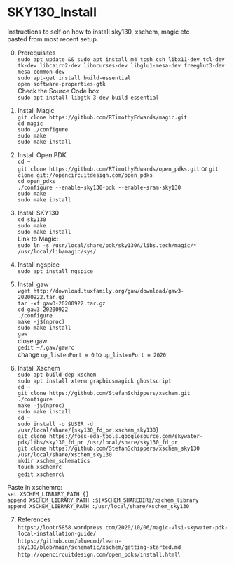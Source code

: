 # SKY130_Install
Instructions to self on how to install sky130, xschem, magic etc\
pasted from most recent setup.

0. Prerequisites\
`sudo apt update && sudo apt install m4 tcsh csh libx11-dev tcl-dev tk-dev libcairo2-dev libncurses-dev libglu1-mesa-dev freeglut3-dev mesa-common-dev`\
`sudo apt-get install build-essential`\
`open software-properties-gtk`\
Check the Source Code box \
`sudo apt install libgtk-3-dev build-essential`


1. Install Magic\
`git clone https://github.com/RTimothyEdwards/magic.git`\
`cd magic`\
`sudo ./configure`\
`sudo make`\
`sudo make install`

2. Install Open PDK\
`cd ~`\
`git clone https://github.com/RTimothyEdwards/open_pdks.git` or `git clone git://opencircuitdesign.com/open_pdks`\
`cd open_pdks`\
`./configure --enable-sky130-pdk --enable-sram-sky130`\
`sudo make`\
`sudo make install`

3. Install SKY130\
`cd sky130`\
`sudo make`\
`sudo make install`\
Link to Magic:\
`sudo ln -s /usr/local/share/pdk/sky130A/libs.tech/magic/* /usr/local/lib/magic/sys/`

4. Install ngspice\
`sudo apt install ngspice`

5. Install gaw\
`wget http://download.tuxfamily.org/gaw/download/gaw3-20200922.tar.gz`\
`tar -xf gaw3-20200922.tar.gz`\
`cd gaw3-20200922`\
`./configure`\
`make -j$(nproc)`\
`sudo make install`\
`gaw`\
close gaw\
`gedit ~/.gaw/gawrc`\
change `up_listenPort = 0` to `up_listenPort = 2020`

6. Install Xschem\
`sudo apt build-dep xschem`\
`sudo apt install xterm graphicsmagick ghostscript`\
`cd ~`\
`git clone https://github.com/StefanSchippers/xschem.git`\
`./configure`\
`make -j$(nproc)`\
`sudo make install`\
`cd ~`\
`sudo install -o $USER -d /usr/local/share/{sky130_fd_pr,xschem_sky130}`\
`git clone https://foss-eda-tools.googlesource.com/skywater-pdk/libs/sky130_fd_pr /usr/local/share/sky130_fd_pr`\
`git clone https://github.com/StefanSchippers/xschem_sky130 /usr/local/share/xschem_sky130`\
`mkdir xschem_schematics`\
`touch xschemrc`\
`gedit xschemrc`\

Paste in xschemrc:\
`set XSCHEM_LIBRARY_PATH {}`\
`append XSCHEM_LIBRARY_PATH :${XSCHEM_SHAREDIR}/xschem_library`\
`append XSCHEM_LIBRARY_PATH :/usr/local/share/xschem_sky130`


7. References\
`https://lootr5858.wordpress.com/2020/10/06/magic-vlsi-skywater-pdk-local-installation-guide/`\
`https://github.com/bluecmd/learn-sky130/blob/main/schematic/xschem/getting-started.md`\
`http://opencircuitdesign.com/open_pdks/install.html`\
